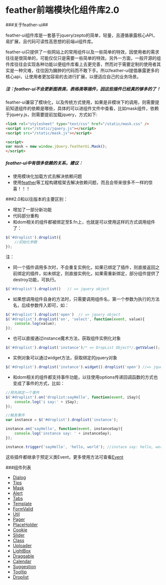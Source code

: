 feather前端模块化组件库2.0
=====================

###关于feather-ui##

feather-ui组件库是一套基于jquery/zepto的简单，轻量，且遵循暴露核心API，易扩展，且代码可读性高思想的前端ui组件库。

feather-ui只提供了一些网站上的常用组件以及一些简单的特效，因使用者的需求往往是很简单的，可能仅仅只是需要一些简单的特效。另外一方面，一般开源的组件库往往会实现各种功能以便组件库看上去更完善，然而对于需要定制的使用者其实是一种灾难，往往因为臃肿的代码而不敢下手。所以feather-ui提倡暴露更多的核心api，让使用者更加容易的去进行扩展，以便适应自己的业务场景。

##### 注：feather-ui不会更新图表类，表格类等插件，因这些插件已经真的够多的了！

feather-ui兼容了模块化，以及传统方式使用，如果是非模块下的调用，则需要提前知道组件的依赖是哪些，具体的可以进组件文件中查看，比如mask组件，依赖于jquery.js，则需要提前加载jquery，方式如下:

```html
<link rel="stylesheet" type="text/css" href="/static/mask.css" />
<script src="/static/jquery.js"></script>
<script src="/static/mask.js"></script>

<script>
var mask = new window.jQuery.featherUi.Mask();
</script>
```

##### feather-ui中有很多依赖的关系，建议：

* 使用模块化加载方式去解决依赖问题
* 使用[feather](http://github.com/feather-team/feather)等工程构建框架去解决依赖问题，而且会带来很多不一样的惊喜！！！


###2.0和以往版本的主要区别：

* 增加了一部分新功能
* 代码部分重构
* 和dom相关的组件都被绑定至$.fn上，也就是可以使用这样的方式调用组件了：

```js
$('#droplist').droplist({
	//初始化参数
}); 
```

注：

* 同一个插件调用多次时，不会重复实例化，如果已绑定了插件，则直接返回之前绑定的插件，如未绑定，则直接实例化，如果需重新绑定，部分组件提供了destroy功能，可执行。

```js
$('#droplist').droplist()	// => jquery object
```

* 如果想调用组件自身的方法时，只需要调用组件名，第一个参数为执行的方法名，后续参数传入即可，如：

```js
$('#droplist').droplist('open')  // => jquery object
$('#droplist').droplist('on', 'select', function(event, value){
	console.log(value);
});
```

* 也可以直接通过instance魔术方法，获取组件实例化对象

```js
$('#droplist').droplist('instance')/* => DropList Object*/.getValue(); // => 123
```

* 实例对象可以通过widget方法，获取绑定的jquery对象

```js
$('#droplist').droplist('instance').widget().droplist('open') //=> jquery object
```

* 和dom相关的组件都支持事件功能，以往使用options传递回调函数的方式也变成了事件的方式，比如：

```js
//预先绑定一个事件
$('#droplist').on('droplist:sayHello', function(event, iSay){
	console.log('i say:' + iSay);
});

//触发事件
var instance = $('#droplist').droplist('instance');

instance.on('sayHello', function(event, instanceSay){
	console.log('instance say: ' + instanceSay);
});

instance.trigger('sayHello', 'hello, world'); //instace say: hello, world \r\n i say: hello, world;
```
这些插件都继承于预定义类Event，更多使用方法可查看[Event](/class)

###组件列表
* [Dialog](/dialog)
* [Tips](/tips)
* [Mask](/mask)
* [Alert](/alert)
* [Tabs](/tabs)
* [Template](/template)
* [FormValid](/formValid)
* [Util](/util)
* [Pager](/pager)
* [PlaceHolder](/placeholder)
* [Cookie](/cookie)
* [Slider](/slider)
* [Class](/class)
* [Uploader](/uploader)
* [LightBox](/lightbox)
* [Draggable](/Draggable)
* [Calendar](/calendar)
* [Suggestion](/suggestion)
* [Tooltip](/tooltip)
* [Droplist](/droplist)
